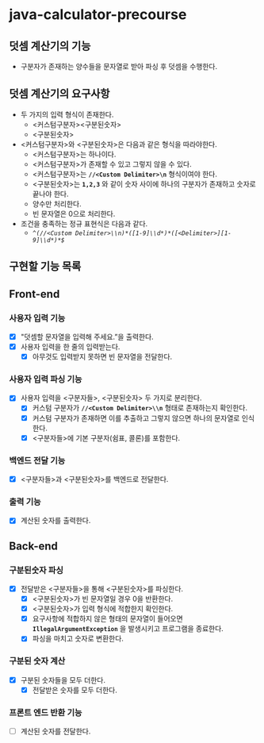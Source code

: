 # java-calculator-precourse

## 덧셈 계산기의 기능

- 구분자가 존재하는 양수들을 문자열로 받아 파싱 후 덧셈을 수행한다.

## 덧셈 계산기의 요구사항

- 두 가지의 입력 형식이 존재한다.
    - <커스텀구분자><구분된숫자>
    - <구분된숫자>
- <커스텀구분자>와 <구분된숫자>은 다음과 같은 형식을 따라야한다.
    - <커스텀구분자>는 하나이다.
    - <커스텀구분자>가 존재할 수 있고 그렇지 않을 수 있다.
    - <커스텀구분자>는 **`//<Custom Delimiter>\n`** 형식이여야 한다.
    - <구분된숫자>는 **`1,2,3`** 와 같이 숫자 사이에 하나의 구분자가 존재하고 숫자로 끝나야 한다.
    - 양수만 처리한다.
    - 빈 문자열은 0으로 처리한다.
- 조건을 충족하는 정규 표현식은 다음과 같다.
    - *`^(//<Custom Delimiter>\\n)*([1-9]\\d*)*([<Delimiter>][1-9]\\d*)*$`* 

## 구현할 기능 목록

## Front-end

### 사용자 입력 기능

- [x]  "덧셈할 문자열을 입력해 주세요.”을 출력한다.
- [x]  사용자 입력을 한 줄의 입력받는다.
    - [x]  아무것도 입력받지 못하면 빈 문자열을 전달한다.

### 사용자 입력 파싱 기능

- [x]  사용자 입력을 <구분자들>, <구분된숫자> 두 가지로 분리한다.
    - [x]  커스텀 구분자가 **`//<Custom Delimiter>\\n`**  형태로 존재하는지 확인한다.
    - [x]  커스텀 구분자가 존재하면 이를 추출하고 그렇지 않으면 하나의 문자열로 인식한다.
    - [x]  <구분자들>에 기본 구분자(쉼표, 콜론)를 포함한다.

### 백엔드 전달 기능

- [x]  <구분자들>과 <구분된숫자>를 백엔드로 전달한다.

### 출력 기능

- [x]  계산된 숫자를 출력한다.

## Back-end

### 구분된숫자 파싱

- [x]  전달받은 <구분자들>을 통해 <구분된숫자>를 파싱한다.
    - [x]  <구분된숫자>가 빈 문자열일 경우 0을 반환한다.
    - [x]  <구분된숫자>가 입력 형식에 적합한지 확인한다.
    - [x]  요구사항에 적합하지 않은 형태의 문자열이 들어오면 **`IllegalArgumentException`** 을 발생시키고 프로그램을 종료한다.
    - [x]  파싱을 마치고 숫자로 변환한다.

### 구분된 숫자 계산

- [x]  구분된 숫자들을 모두 더한다.
    - [x]  전달받은 숫자를 모두 더한다.

### 프론트 엔드 반환 기능

- [ ]  계산된 숫자를 전달한다.